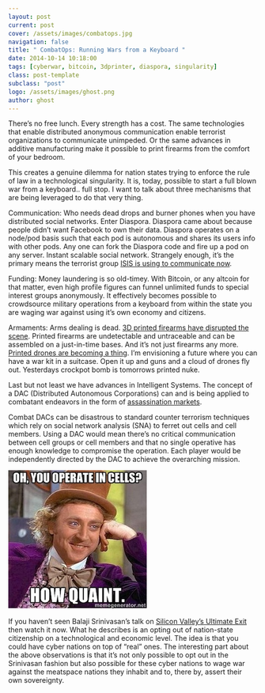 ```yaml
---
layout: post
current: post
cover: /assets/images/combatops.jpg
navigation: false
title: " CombatOps: Running Wars from a Keyboard "
date: 2014-10-14 10:18:00
tags: [cyberwar, bitcoin, 3dprinter, diaspora, singularity]
class: post-template
subclass: "post"
logo: /assets/images/ghost.png
author: ghost
---
```


There’s no free lunch. Every strength has a cost. The same technologies that enable distributed anonymous communication enable terrorist organizations to communicate unimpeded. Or the same advances in additive manufacturing make it possible to print firearms from the comfort of your bedroom.

This creates a genuine dilemma for nation states trying to enforce the rule of law in a technological singularity. It is, today, possible to start a full blown war from a keyboard.. full stop. I want to talk about three mechanisms that are being leveraged to do that very thing.

Communication: Who needs dead drops and burner phones when you have distributed social networks. Enter Diaspora. Diaspora came about because people didn’t want Facebook to own their data. Diaspora operates on a node/pod basis such that each pod is autonomous and shares its users info with other pods. Any one can fork the Diaspora code and fire up a pod on any server. Instant scalable social network. Strangely enough, it’s the primary means the terrorist group [ISIS is using to communicate now](https://href.li/?http://www.theguardian.com/technology/2014/aug/21/islamic-state-isis-social-media-diaspora-twitter-clampdown).

Funding: Money laundering is so old-timey. With Bitcoin, or any altcoin for that matter, even high profile figures can funnel unlimited funds to special interest groups anonymously. It effectively becomes possible to crowdsource military operations from a keyboard from within the state you are waging war against using it’s own economy and citizens.

Armaments: Arms dealing is dead. [3D printed firearms have disrupted the scene](https://href.li/?http://www.wired.com/2014/05/3d-printed-guns/). Printed firearms are undetectable and untraceable and can be assembled on a just-in-time bases. And it’s not just firearms any more. [Printed drones are becoming a thing](https://href.li/?http://www.wired.com/2014/09/military-grade-drone-can-printed-anywhere/). I’m envisioning a future where you can have a war kit in a suitcase. Open it up and guns and a cloud of drones fly out. Yesterdays crockpot bomb is tomorrows printed nuke.

Last but not least we have advances in Intelligent Systems. The concept of a DAC (Distributed Autonomous Corporations) can and is being applied to combatant endeavors in the form of [assassination markets](https://href.li/?http://www.forbes.com/sites/andygreenberg/2013/11/18/meet-the-assassination-market-creator-whos-crowdfunding-murder-with-bitcoins/).

Combat DACs can be disastrous to standard counter terrorism techniques which rely on social network analysis (SNA) to ferret out cells and cell members. Using a DAC would mean there’s no critical communication between cell groups or cell members and that no single operative has enough knowledge to compromise the operation. Each player would be independently directed by the DAC to achieve the overarching mission.

![image](/assets/images/blog-img-5.jpg)

If you haven’t seen Balaji Srinivasan’s talk on [Silicon Valley’s Ultimate Exit](https://href.li/?http://www.youtube.com/watch?v=cOubCHLXT6A) then watch it now. What he describes is an opting out of nation-state citizenship on a technological and economic level. The idea is that you could have cyber nations on top of “real” ones. The interesting part about the above observations is that it’s not only possible to opt out in the Srinivasan fashion but also possible for these cyber nations to wage war against the meatspace nations they inhabit and to, there by, assert their own sovereignty.
